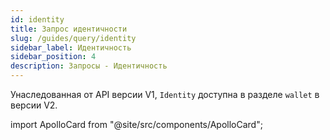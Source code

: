```yaml
---
id: identity
title: Запрос идентичности
slug: /guides/query/identity
sidebar_label: Идентичность
sidebar_position: 4
description: Запросы - Идентичность
---
```


Унаследованная от API версии V1, `Identity` доступна в разделе `wallet` в версии V2.

import ApolloCard from "@site/src/components/ApolloCard";

<ApolloCard queryName="getAddressIdentity" />
